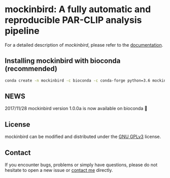 # mockinbird: A fully automatic and reproducible PAR-CLIP analysis pipeline

For a detailed description of *mockinbird*, please refer to the [documentation](http://wwwuser.gwdg.de/~compbiol/mockinbird/doc).

## Installing mockinbird with bioconda (recommended)
```bash
conda create -n mockinbird -c bioconda -c conda-forge python=3.6 mockinbird
```

## NEWS
2017/11/28  mockinbird version 1.0.0a is now available on bioconda :tada:

## License
mockinbird can be modified and distributed under the [GNU GPLv3](https://choosealicense.com/licenses/gpl-3.0/) license.

## Contact
If you encounter bugs, problems or simply have questions, please do not hesitate to open a new issue or [contact me](mailto:christian.roth@mpibpc.mpg.de) directly.

